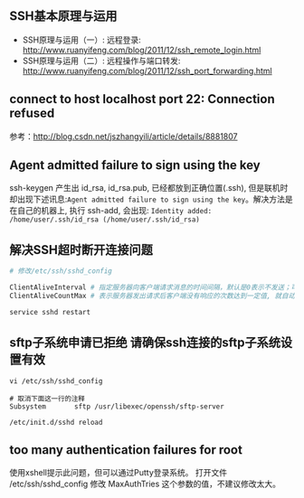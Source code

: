 
## SSH基本原理与运用

* SSH原理与运用（一）: 远程登录: http://www.ruanyifeng.com/blog/2011/12/ssh_remote_login.html
* SSH原理与运用（二）: 远程操作与端口转发: http://www.ruanyifeng.com/blog/2011/12/ssh_port_forwarding.html

## connect to host localhost port 22: Connection refused

参考：http://blog.csdn.net/jszhangyili/article/details/8881807

## Agent admitted failure to sign using the key

ssh-keygen 产生出 id_rsa, id_rsa.pub, 已经都放到正确位置(.ssh), 但是联机时却出现下述讯息:`Agent admitted failure to sign using the key`。解决方法是在自己的机器上, 执行 ssh-add, 会出现: `Identity added: /home/user/.ssh/id_rsa (/home/user/.ssh/id_rsa)`

## 解决SSH超时断开连接问题

```sh
# 修改/etc/ssh/sshd_config

ClientAliveInterval # 指定服务器向客户端请求消息的时间间隔，默认是0表示不发送；可以改为60表示每分钟发送一次
ClientAliveCountMax # 表示服务器发出请求后客户端没有响应的次数达到一定值, 就自动断开

service sshd restart
```

## sftp子系统申请已拒绝 请确保ssh连接的sftp子系统设置有效

```shell
vi /etc/ssh/sshd_config

# 取消下面这一行的注释
Subsystem       sftp /usr/libexec/openssh/sftp-server

/etc/init.d/sshd reload
```

## too many authentication failures for root

使用xshell提示此问题，但可以通过Putty登录系统。
打开文件 /etc/ssh/sshd_config
修改 MaxAuthTries 这个参数的值，不建议修改太大。